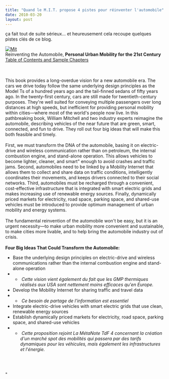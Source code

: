 ```yaml
---
title: "Quand le M.I.T. propose 4 pistes pour réinventer l'automobile"
date: 2010-03-20
layout: post
---
```


<p>ça fait tout de suite sérieux... et heureusement cela recoupe quelques pistes clés de ce blog.</p> <p style="text-align: justify"><span class="pagetitle"><a href="/wp-content/uploads/sites/6/old/6a0120a66d2ad4970b01310fc08f70970c-pi.jpg" rel="lightbox"><img alt="Mit" border="0" class="asset asset-image at-xid-6a0120a66d2ad4970b01310fc08f70970c " src="/wp-content/uploads/sites/6/old/6a0120a66d2ad4970b01310fc08f70970c-500pi.jpg" title="Mit" /></a> <br /> </span><span class="pagetitle">Reinventing the Automobile, </span><span class="bodycopy"><strong>Personal Urban Mobility for the 21st Century</strong></span><br /><a href="http://mitpress.mit.edu/catalog/item/default.asp?ttype=2&tid=12044&mode=toc" target="_blank">Table of Contents and Sample Chapters</a></p> <p style="text-align: justify"> </p>  <!--more--> <br /><br /><span class="bodycopy">This book provides a long-overdue vision for a new automobile era. The cars we drive today follow the same underlying design principles as the Model Ts of a hundred years ago and the tail-finned sedans of fifty years ago. In the twenty-first century, cars are still made for twentieth-century purposes. They're well suited for conveying multiple passengers over long distances at high speeds, but inefficient for providing personal mobility within cities—where most of the world's people now live. In this pathbreaking book, William Mitchell and two industry experts reimagine the automobile, describing vehicles of the near future that are green, smart, connected, and fun to drive. They roll out four big ideas that will make this both feasible and timely.<br /><br />First, we must transform the DNA of the automobile, basing it on electric-drive and wireless communication rather than on petroleum, the internal combustion engine, and stand-alone operation. This allows vehicles to become lighter, cleaner, and smart" enough to avoid crashes and traffic jams. Second, automobiles need to be linked by a Mobility Internet that allows them to collect and share data on traffic conditions, intelligently coordinates their movements, and keeps drivers connected to their social networks. Third, automobiles must be recharged through a convenient, cost-effective infrastructure that is integrated with smart electric grids and makes increasing use of renewable energy sources. Finally, dynamically priced markets for electricity, road space, parking space, and shared-use vehicles must be introduced to provide optimum management of urban mobility and energy systems. <br /><br />The fundamental reinvention of the automobile won't be easy, but it is an urgent necessity—to make urban mobility more convenient and sustainable, to make cities more livable, and to help bring the automobile industry out of crisis.<br /><br /><strong>Four Big Ideas That Could Transform the Automobile:</strong> <ul> <li> <div style=""text-align: justify"">Base the underlying design principles on electric-drive and wireless communications rather than the internal combustion engine and stand-alone operation </div></li> <li><ul> <li> <div style=""text-align: justify""> <em>Cette vision vient également du fait que les GMP thermiques réalisés aux USA sont nettement moins efficaces qu'en Europe.</em></div></li> </ul> <li> <div style=""text-align: justify"">Develop the Mobility Internet for sharing traffic and travel data	</div></li> <li><ul> <li> <div style=""text-align: justify""> <em>Ce besoin de partage de l'information est essentiel</em>	</div></li> </ul> <li> <div style=""text-align: justify"">Integrate electric-drive vehicles with smart electric grids that use clean, renewable energy sources </div> <li> <div style=""text-align: justify"">Establish dynamically priced markets for electricity, road space, parking space, and shared-use vehicles </div></li> <li><ul> <li> <div style=""text-align: justify""> <em>Cette proposition rejoint La MétaNote TdF 4 concernant la création d'un marché spot des mobilités qui passera par des tarifs dynamiques pour les véhicules, mais également les infrastructures et l'énergie.</em>   </div> </li> </ul> </li></li></li></li></ul> <p style=""text-align: justify""> </p></span>"